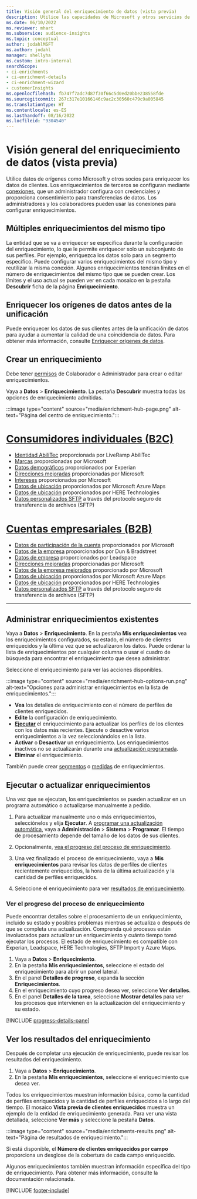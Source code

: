 ```yaml
---
title: Visión general del enriquecimiento de datos (vista previa)
description: Utilice las capacidades de Microsoft y otros servicios de terceros para enriquecer los datos de sus clientes.
ms.date: 06/10/2022
ms.reviewer: mhart
ms.subservice: audience-insights
ms.topic: conceptual
author: jodahlMSFT
ms.author: jodahl
manager: shellyha
ms.custom: intro-internal
searchScope:
- ci-enrichments
- ci-enrichment-details
- ci-enrichment-wizard
- customerInsights
ms.openlocfilehash: fb747f7adc7d87f30f66c5d0ed20bbe238558fde
ms.sourcegitcommit: 267c317e10166146c9ac2c30560c479c9a005845
ms.translationtype: HT
ms.contentlocale: es-ES
ms.lasthandoff: 08/16/2022
ms.locfileid: "9304540"
---
```

# <a name="data-enrichment-preview-overview"></a>Visión general del enriquecimiento de datos (vista previa)

Utilice datos de orígenes como Microsoft y otros socios para enriquecer los datos de clientes. Los enriquecimientos de terceros se configuran mediante [conexiones](connections.md), que un administrador configura con credenciales y proporciona consentimiento para transferencias de datos. Los administradores y los colaboradores pueden usar las conexiones para configurar enriquecimientos.  

## <a name="multiple-enrichments-of-the-same-type"></a>Múltiples enriquecimientos del mismo tipo

La entidad que se va a enriquecer se especifica durante la configuración del enriquecimiento, lo que le permite enriquecer solo un subconjunto de sus perfiles. Por ejemplo, enriquezca los datos solo para un segmento específico. Puede configurar varios enriquecimientos del mismo tipo y reutilizar la misma conexión. Algunos enriquecimientos tendrán límites en el número de enriquecimientos del mismo tipo que se pueden crear. Los límites y el uso actual se pueden ver en cada mosaico en la pestaña **Descubrir** ficha de la página **Enriquecimiento**.

## <a name="enrich-data-sources-before-unification"></a>Enriquecer los orígenes de datos antes de la unificación

Puede enriquecer los datos de sus clientes antes de la unificación de datos para ayudar a aumentar la calidad de una coincidencia de datos. Para obtener más información, consulte [Enriquecer orígenes de datos](data-sources-enrichment.md).

## <a name="create-an-enrichment"></a>Crear un enriquecimiento

Debe tener [permisos](permissions.md) de Colaborador o Administrador para crear o editar enriquecimientos.

Vaya a **Datos** > **Enriquecimiento**. La pestaña **Descubrir** muestra todas las opciones de enriquecimiento admitidas.

:::image type="content" source="media/enrichment-hub-page.png" alt-text="Página del centro de enriquecimiento.":::

# <a name="individual-consumers-b-to-c"></a>[Consumidores individuales (B2C)](#tab/b2c)

- [Identidad AbiliTec](enrichment-liveramp.md) proporcionada por LiveRamp AbiliTec
- [Marcas](enrichment-microsoft.md) proporcionadas por Microsoft
- [Datos demográficos](enrichment-experian.md) proporcionados por Experian
- [Direcciones mejoradas](enrichment-enhanced-addresses.md) proporcionadas por Microsoft
- [Intereses](enrichment-microsoft.md) proporcionados por Microsoft
- [Datos de ubicación](enrichment-azure-maps.md) proporcionados por Microsoft Azure Maps
- [Datos de ubicación](enrichment-here.md) proporcionados por HERE Technologies
- [Datos personalizados SFTP](enrichment-SFTP-custom-import.md) a través del protocolo seguro de transferencia de archivos (SFTP)

# <a name="business-accounts-b-to-b"></a>[Cuentas empresariales (B2B)](#tab/b2b)

- [Datos de participación de la cuenta](enrichment-office.md) proporcionados por Microsoft
- [Datos de la empresa](enrichment-dnb.md) proporcionados por Dun & Bradstreet
- [Datos de empresa](enrichment-leadspace.md) proporcionados por Leadspace
- [Direcciones mejoradas](enrichment-enhanced-addresses.md) proporcionadas por Microsoft
- [Datos de la empresa mejorados](enrichment-enhanced-company-data.md) proporcionado por Microsoft
- [Datos de ubicación](enrichment-azure-maps.md) proporcionados por Microsoft Azure Maps
- [Datos de ubicación](enrichment-here.md) proporcionados por HERE Technologies
- [Datos personalizados SFTP](enrichment-SFTP-custom-import.md) a través del protocolo seguro de transferencia de archivos (SFTP)

---

## <a name="manage-existing-enrichments"></a>Administrar enriquecimientos existentes

Vaya a **Datos** > **Enriquecimiento**. En la pestaña **Mis enriquecimientos** vea los enriquecimientos configurados, su estado, el número de clientes enriquecidos y la última vez que se actualizaron los datos. Puede ordenar la lista de enriquecimientos por cualquier columna o usar el cuadro de búsqueda para encontrar el enriquecimiento que desea administrar.

Seleccione el enriquecimiento para ver las acciones disponibles.

:::image type="content" source="media/enrichment-hub-options-run.png" alt-text="Opciones para administrar enriquecimientos en la lista de enriquecimientos.":::

- **Vea** los detalles de enriquecimiento con el número de perfiles de clientes enriquecidos.
- **Edite** la configuración de enriquecimiento.
- [**Ejecutar**](#run-or-refresh-enrichments) el enriquecimiento para actualizar los perfiles de los clientes con los datos más recientes. Ejecute o desactive varios enriquecimientos a la vez seleccionándolos en la lista.
- **Activar** o **Desactivar** un enriquecimiento. Los enriquecimientos inactivos no se actualizarán durante una [actualización programada](schedule-refresh.md).
- **Eliminar** el enriquecimiento.

También puede crear [segmentos](segments.md) o [medidas](measures.md) de enriquecimientos.

## <a name="run-or-refresh-enrichments"></a>Ejecutar o actualizar enriquecimientos

Una vez que se ejecutan, los enriquecimientos se pueden actualizar en un programa automático o actualizarse manualmente a pedido.

1. Para actualizar manualmente uno o más enriquecimientos, selecciónelos y elija **Ejecutar**. A [programar una actualización automática](schedule-refresh.md), vaya a **Administración** > **Sistema** > **Programar**. El tiempo de procesamiento depende del tamaño de los datos de sus clientes.

1. Opcionalmente, [vea el progreso del proceso de enriquecimiento](#see-the-progress-of-the-enrichment-process).

1. Una vez finalizado el proceso de enriquecimiento, vaya a **Mis enriquecimientos** para revisar los datos de perfiles de clientes recientemente enriquecidos, la hora de la última actualización y la cantidad de perfiles enriquecidos.

1. Seleccione el enriquecimiento para ver [resultados de enriquecimiento](#view-enrichment-results).

### <a name="see-the-progress-of-the-enrichment-process"></a>Ver el progreso del proceso de enriquecimiento

Puede encontrar detalles sobre el procesamiento de un enriquecimiento, incluido su estado y posibles problemas mientras se actualiza o después de que se completa una actualización. Comprenda qué procesos están involucrados para actualizar un enriquecimiento y cuánto tiempo tomó ejecutar los procesos. El estado de enriquecimiento es compatible con Experian, Leadspace, HERE Technologies, SFTP Import y Azure Maps.

1. Vaya a **Datos** > **Enriquecimiento**.
1. En la pestaña **Mis enriquecimientos**, seleccione el estado del enriquecimiento para abrir un panel lateral.
1. En el panel **Detalles de progreso**, expanda la sección **Enriquecimientos**.
1. En el enriquecimiento cuyo progreso desea ver, seleccione **Ver detalles**.
1. En el panel **Detalles de la tarea**, seleccione **Mostrar detalles** para ver los procesos que intervienen en la actualización del enriquecimiento y su estado.

[!INCLUDE [progress-details-pane](includes/progress-details-pane.md)]

## <a name="view-enrichment-results"></a>Ver los resultados del enriquecimiento

Después de completar una ejecución de enriquecimiento, puede revisar los resultados del enriquecimiento.

1. Vaya a **Datos** > **Enriquecimiento**.
1. En la pestaña **Mis enriquecimientos**, seleccione el enriquecimiento que desea ver.

Todos los enriquecimientos muestran información básica, como la cantidad de perfiles enriquecidos y la cantidad de perfiles enriquecidos a lo largo del tiempo. El mosaico **Vista previa de clientes enriquecidos** muestra un ejemplo de la entidad de enriquecimiento generada. Para ver una vista detallada, seleccione **Ver más** y seleccione la pestaña **Datos**.

:::image type="content" source="media/enrichments-results.png" alt-text="Página de resultados de enriquecimiento.":::

Si está disponible, el **Número de clientes enriquecidos por campo** proporciona un desglose de la cobertura de cada campo enriquecido.

Algunos enriquecimientos también muestran información específica del tipo de enriquecimiento. Para obtener más información, consulte la documentación relacionada.

[!INCLUDE [footer-include](includes/footer-banner.md)]
